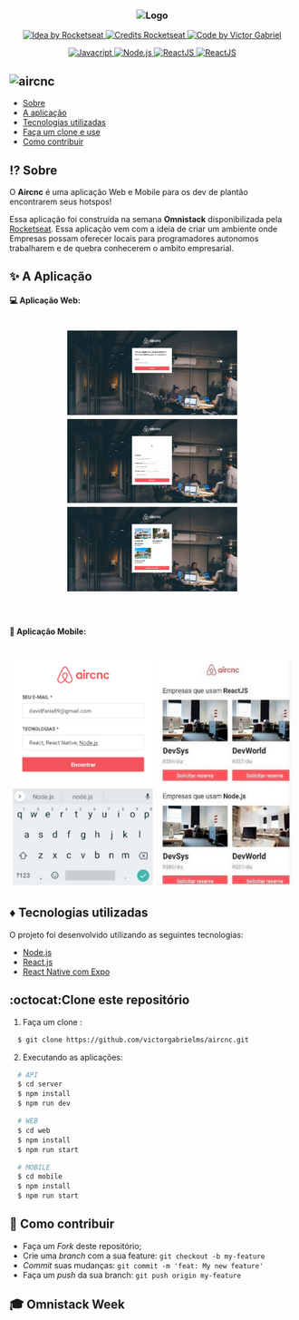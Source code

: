 <h3 align="center">
    <img alt="Logo" title="#logo" width="300px" src="assets/logo.svg">
</h3>

<p align="center">
  <a href="https://rocketseat.com.br">
    <img alt="Idea by Rocketseat" src="https://img.shields.io/badge/idea%20by-Rocketseat-%237519C1">
  </a>
  <a href="https://rocketseat.com.br">
    <img alt="Credits Rocketseat" src="https://img.shields.io/badge/credits%20-Rocketseat-%237519C1">
  </a>
   <a href="https://github.com/VictorGabrielMS">
    <img alt="Code by Victor Gabriel" src="https://img.shields.io/badge/code%20by-Victor Gabriel-%23E02041">
  </a>
</p>


<p align="center">
  <a href="https://developer.mozilla.org/pt-BR/docs/Web/JavaScript">
    <img alt="Javacript" src="https://img.shields.io/badge/Javacript-%23D1CB36">
  </a>
  <a href="https://nodejs.org/en/">
    <img alt="Node.js" src="https://img.shields.io/badge/Node.js-%2341B879">
  </a>
  <a href="https://pt-br.reactjs.org/">
    <img alt="ReactJS" src="https://img.shields.io/badge/ReactJS-%2315BED1">
  </a>
  <a href="https://reactnative.dev/">
    <img alt="ReactJS" src="https://img.shields.io/badge/React Native-%235465D1">
  </a>
</p>


## <img alt="aircnc" src="assets/logo@3x.png" height="35">

- [Sobre](#sobre)
- [A aplicação](#aplicacao)
- [Tecnologias utilizadas](#tecnologias-utilizadas)
- [Faça um clone e use](#como-usar)
- [Como contribuir](#como-contribuir)

<a id="sobre"></a>

## :interrobang:  Sobre

O <strong>Aircnc</strong> é uma aplicação Web e Mobile para os dev de plantão encontrarem seus hotspos!

Essa aplicação foi construída na semana <strong>Omnistack</strong>  disponibilizada pela [Rocketseat](https://rocketseat.com.br/). Essa aplicação vem com a ideia de criar um ambiente onde Empresas possam oferecer locais para programadores autonomos trabalharem e de quebra conhecerem o ambito empresarial.


<a id="aplicacao"></a>

## :sparkles:  A Aplicação

#### :computer:  Aplicação Web:

<h1 align="center">
    <img alt="Web" src="./github/webhome.png" width="300px">
    <img alt="Web" src="./github/webaddspot.png" width="300px">
    <img alt="Web" src="./github/spotsweb.png" width="300px">
</h1>

<br>

#### :iphone:  Aplicação Mobile:

<h1 align="center">
    <img alt="Mobile" src="./github/mobilelogin.png" height="400px">
    <img alt="Mobile" src="./github/mobilelist.png" height="400px">
</h1>

<a id="tecnologias-utilizadas"></a>

## :diamonds:  Tecnologias utilizadas

O projeto foi desenvolvido utilizando as seguintes tecnologias:

- [Node.js](https://nodejs.org/en/)
- [React.js](https://reactjs.org/)
- [React Native com Expo](https://expo.io/)


<a id="como-usar"></a>

## :octocat:Clone este repositório

1. Faça um clone :

```sh
  $ git clone https://github.com/victorgabrielms/aircnc.git
```

2. Executando as aplicações:

```sh
  # API
  $ cd server
  $ npm install
  $ npm run dev
```
```sh
  # WEB
  $ cd web
  $ npm install
  $ npm run start
```

```sh
  # MOBILE
  $ cd mobile
  $ npm install
  $ npm run start
```

<a id="como-contribuir"></a>

## :dart: Como contribuir

- Faça um _Fork_ deste repositório;
- Crie uma _branch_ com a sua feature: `git checkout -b my-feature`
- _Commit_ suas mudanças: `git commit -m 'feat: My new feature'`
- Faça um _push_ da sua branch: `git push origin my-feature`

## :mortar_board: Omnistack Week


